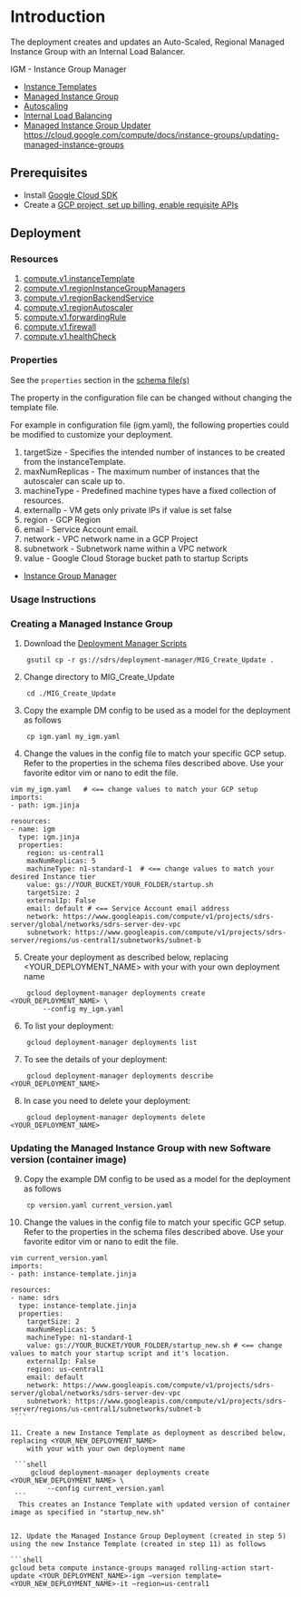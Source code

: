 # Introduction

The deployment creates and updates an Auto-Scaled, Regional Managed Instance Group with an Internal Load Balancer.

IGM - Instance Group Manager

- [Instance Templates](https://cloud.google.com/compute/docs/instance-templates/)
- [Managed Instance Group](https://cloud.google.com/compute/docs/instance-groups/)
- [Autoscaling](https://cloud.google.com/compute/docs/autoscaler/)
- [Internal Load Balancing](https://cloud.google.com/sql/docs/mysql/high-availability)
- [Managed Instance Group Updater]()
https://cloud.google.com/compute/docs/instance-groups/updating-managed-instance-groups

## Prerequisites
- Install [Google Cloud SDK](https://cloud.google.com/sdk)
- Create a [GCP project, set up billing, enable requisite APIs](../project/README.md)


## Deployment

### Resources

1. [compute.v1.instanceTemplate](https://cloud.google.com/compute/docs/reference/rest/v1/instanceTemplates)
2. [compute.v1.regionInstanceGroupManagers](https://cloud.google.com/compute/docs/reference/rest/v1/regionInstanceGroupManagers)
3. [compute.v1.regionBackendService](https://cloud.google.com/compute/docs/reference/rest/v1/regionBackendServices)
4. [compute.v1.regionAutoscaler](https://cloud.google.com/compute/docs/reference/rest/v1/regionAutoscalers)
5. [compute.v1.forwardingRule](https://cloud.google.com/compute/docs/reference/rest/v1/forwardingRules)
6. [compute.v1.firewall](https://cloud.google.com/compute/docs/reference/rest/v1/firewalls)
7. [compute.v1.healthCheck](https://cloud.google.com/compute/docs/reference/rest/v1/healthChecks)



### Properties

See the `properties` section in the [schema file(s)](https://cloud.google.com/deployment-manager/docs/configuration/templates/using-schemas)

The property in the configuration file can be changed without changing the template file.

For example in configuration file (igm.yaml), the following properties could be modified to customize your deployment.

1. targetSize - Specifies the intended number of instances to be created from the instanceTemplate.
2. maxNumReplicas - The maximum number of instances that the autoscaler can scale up to.
3. machineType - Predefined machine types have a fixed collection of resources.
4. externalIp - VM gets only private IPs if value is set false
5. region - GCP Region
6. email - Service Account email.
7. network - VPC network name in a GCP Project
8. subnetwork - Subnetwork name within a VPC network
9. value - Google Cloud Storage bucket path to startup Scripts


- [Instance Group Manager](gs://sdrs/deployment-manager/MIG_Create_Update/igm.jinja.schema)



### Usage Instructions

### Creating a Managed Instance Group


1. Download the [Deployment Manager Scripts](gs://sdrs/deployment-manager/MIG_Create_Update)

```shell
    gsutil cp -r gs://sdrs/deployment-manager/MIG_Create_Update .
```

2. Change directory to MIG_Create_Update

```shell
    cd ./MIG_Create_Update
```

3. Copy the example DM config to be used as a model for the deployment as follows

```shell
    cp igm.yaml my_igm.yaml
```

4. Change the values in the config file to match your specific GCP setup.
   Refer to the properties in the schema files described above. Use your favorite
   editor vim or nano to edit the file.

```shell
vim my_igm.yaml   # <== change values to match your GCP setup
imports:
- path: igm.jinja

resources:
- name: igm
  type: igm.jinja
  properties:
    region: us-central1
    maxNumReplicas: 5
    machineType: n1-standard-1  # <== change values to match your desired Instance tier
    value: gs://YOUR_BUCKET/YOUR_FOLDER/startup.sh
    targetSize: 2
    externalIp: False
    email: default # <== Service Account email address
    network: https://www.googleapis.com/compute/v1/projects/sdrs-server/global/networks/sdrs-server-dev-vpc
    subnetwork: https://www.googleapis.com/compute/v1/projects/sdrs-server/regions/us-central1/subnetworks/subnet-b
```



5. Create your deployment as described below, replacing <YOUR_DEPLOYMENT_NAME>
   with your with your own deployment name

```shell
    gcloud deployment-manager deployments create <YOUR_DEPLOYMENT_NAME> \
        --config my_igm.yaml
```
6. To list your deployment:

```shell
    gcloud deployment-manager deployments list
```

7. To see the details of your deployment:

```shell
    gcloud deployment-manager deployments describe <YOUR_DEPLOYMENT_NAME>
```

8. In case you need to delete your deployment:

```shell
    gcloud deployment-manager deployments delete <YOUR_DEPLOYMENT_NAME>
```


### Updating the Managed Instance Group with new Software version (container image)

9. Copy the example DM config to be used as a model for the deployment as follows

```shell
    cp version.yaml current_version.yaml
```

10. Change the values in the config file to match your specific GCP setup.
   Refer to the properties in the schema files described above. Use your favorite
   editor vim or nano to edit the file.

   ```shell
   vim current_version.yaml
   imports:
   - path: instance-template.jinja

   resources:
   - name: sdrs
     type: instance-template.jinja
     properties:
       targetSize: 2
       maxNumReplicas: 5
       machineType: n1-standard-1
       value: gs://YOUR_BUCKET/YOUR_FOLDER/startup_new.sh # <== change values to match your startup script and it's location.
       externalIp: False
       region: us-central1
       email: default
       network: https://www.googleapis.com/compute/v1/projects/sdrs-server/global/networks/sdrs-server-dev-vpc
       subnetwork: https://www.googleapis.com/compute/v1/projects/sdrs-server/regions/us-central1/subnetworks/subnet-b
    ```

  11. Create a new Instance Template as deployment as described below, replacing <YOUR_NEW_DEPLOYMENT_NAME>
       with your with your own deployment name

    ```shell
        gcloud deployment-manager deployments create <YOUR_NEW_DEPLOYMENT_NAME> \
            --config current_version.yaml
    ```
     This creates an Instance Template with updated version of container image as specified in "startup_new.sh"


  12. Update the Managed Instance Group Deployment (created in step 5) using the new Instance Template (created in step 11) as follows

  ```shell
  gcloud beta compute instance-groups managed rolling-action start-update <YOUR_DEPLOYMENT_NAME>-igm –version template=<YOUR_NEW_DEPLOYMENT_NAME>-it –region=us-central1
  ```
  

